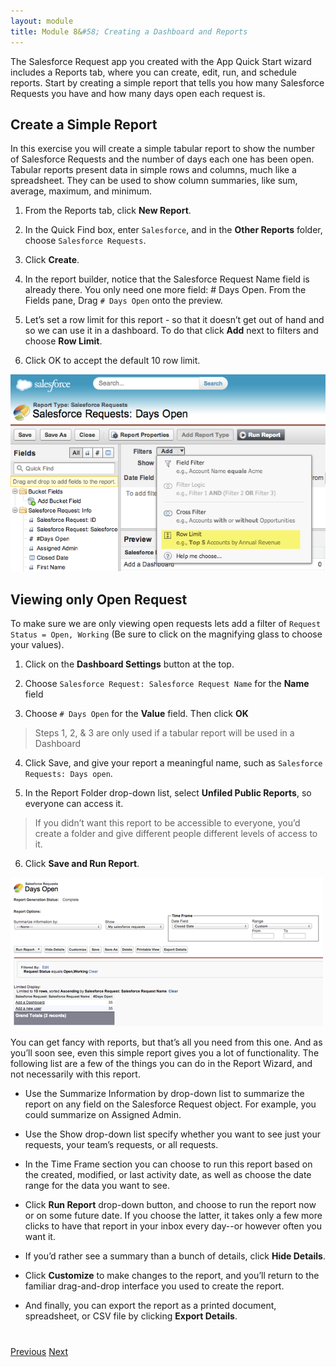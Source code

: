 ```yaml
---
layout: module
title: Module 8&#58; Creating a Dashboard and Reports
---
```


The Salesforce Request app you created with the App Quick Start wizard includes a Reports tab, where you can create, edit, run, and schedule reports. Start by creating a simple report that tells you how many Salesforce Requests you have and how many days open each request is.

## Create a Simple Report
In this exercise you will create a simple tabular report to show the number of Salesforce Requests and the number of days each one has been open. Tabular reports present data in simple rows and columns, much like a spreadsheet. They can be used to show column summaries, like sum, average, maximum, and minimum.

1. From the Reports tab, click **New Report**.

2. In the Quick Find box, enter `Salesforce`, and in the **Other Reports** folder, choose `Salesforce Requests`.

3. Click **Create**.

4. In the report builder, notice that the Salesforce Request Name field is already there. You only need one more field: # Days Open. From the Fields pane, Drag `# Days Open` onto the preview.

5. Let’s set a row limit for this report - so that it doesn’t get out of hand and so we can use it in a dashboard. To do that click **Add** next to filters and choose **Row Limit**.

6. Click OK to accept the default 10 row limit.

![](images/08-report-salesforce-requests-filter.png)

## Viewing only Open Request
To make sure we are only viewing open requests lets add a filter of `Request Status = Open, Working` (Be sure to click on the magnifying glass to choose your values).

1. Click on the **Dashboard Settings** button at the top.

2. Choose `Salesforce Request: Salesforce Request Name` for the **Name** field

3. Choose `# Days Open` for the **Value** field. Then click **OK**

>Steps 1, 2, & 3 are only used if a tabular report will be used in a Dashboard

4. Click Save, and give your report a meaningful name, such as `Salesforce Requests: Days open`.

5. In the Report Folder drop-down list, select  **Unfiled Public Reports**, so everyone can access it. 

>If you didn’t want this report to be accessible to everyone, you’d create a folder and give different people different levels of access to it.

6. Click **Save and Run Report**.

![](images/08-report-salesforce-requests-run.png)

You can get fancy with reports, but that’s all you need from this one. And as you’ll soon see, even this simple report gives you a lot of functionality. The following list are a few of the things you can do in the Report Wizard, and not necessarily with this report.

* Use the Summarize Information by drop-down list to summarize the report on any field on the Salesforce Request object. For example, you could summarize on Assigned Admin.

* Use the Show drop-down list specify whether you want to see just your requests, your team’s requests, or all requests.

* In the Time Frame section you can choose to run this report based on the created, modified, or last activity date, as well as choose the date range for the data you want to see.

* Click **Run Report** drop-down button, and choose to run the report now or on some future date. If you choose the latter, it takes only a few more clicks to have that report in your inbox every day--or however often you want it.

* If you’d rather see a summary than a bunch of details, click **Hide Details**.

* Click **Customize** to make changes to the report, and you’ll return to the familiar drag-and-drop interface you used to create the report.

* And finally, you can export the report as a printed document, spreadsheet, or CSV file by clicking **Export Details**.


<div class="row" style="margin-top:40px;">
<div class="col-sm-12">
<a href="07-app-on-salesforce1-moble.html" class="btn btn-default"><i class="glyphicon glyphicon-chevron-left"></i> Previous</a>
<a href="09-get-more-information-from-your-report.html" class="btn btn-default pull-right">Next <i class="glyphicon glyphicon-chevron-right"></i></a>
</div>
</div>
